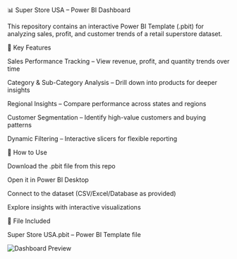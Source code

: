 📊 Super Store USA – Power BI Dashboard

This repository contains an interactive Power BI Template (.pbit) for analyzing sales, profit, and customer trends of a retail superstore dataset.

🔑 Key Features

Sales Performance Tracking – View revenue, profit, and quantity trends over time

Category & Sub-Category Analysis – Drill down into products for deeper insights

Regional Insights – Compare performance across states and regions

Customer Segmentation – Identify high-value customers and buying patterns

Dynamic Filtering – Interactive slicers for flexible reporting

🚀 How to Use

Download the .pbit file from this repo

Open it in Power BI Desktop

Connect to the dataset (CSV/Excel/Database as provided)

Explore insights with interactive visualizations

📂 File Included

Super Store USA.pbit – Power BI Template file

![Dashboard Preview]([https://your-image-link.png](https://github.com/kushagra-rahi/super-sales-dashboard/blob/main/Screenshot%202025-09-08%20015942.png))
